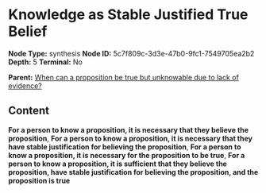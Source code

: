 # Knowledge as Stable Justified True Belief

**Node Type:** synthesis
**Node ID:** 5c7f809c-3d3e-47b0-9fc1-7549705ea2b2
**Depth:** 5
**Terminal:** No

**Parent:** [When can a proposition be true but unknowable due to lack of evidence?](when-can-a-proposition-be-true-but-unknowable-due-to-lack-of-evidence-antithesis-207c46f4-4c00-4ddc-bd3a-f712dc458f5f.md)

## Content

**For a person to know a proposition, it is necessary that they believe the proposition**, **For a person to know a proposition, it is necessary that they have stable justification for believing the proposition**, **For a person to know a proposition, it is necessary for the proposition to be true**, **For a person to know a proposition, it is sufficient that they believe the proposition, have stable justification for believing the proposition, and the proposition is true**

